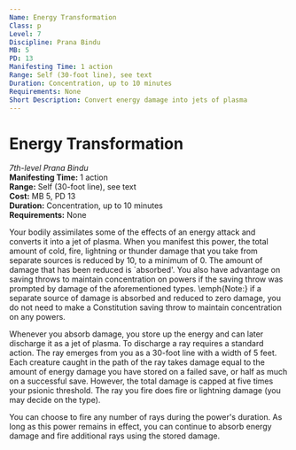 ```yaml
---
Name: Energy Transformation
Class: p
Level: 7
Discipline: Prana Bindu
MB: 5
PD: 13
Manifesting Time: 1 action
Range: Self (30-foot line), see text
Duration: Concentration, up to 10 minutes
Requirements: None
Short Description: Convert energy damage into jets of plasma
---
```

# Energy Transformation
*7th-level Prana Bindu*\
**Manifesting Time:** 1 action\
**Range:** Self (30-foot line), see text\
**Cost:** MB 5, PD 13\
**Duration:** Concentration, up to 10 minutes\
**Requirements:** None

Your bodily assimilates some of the effects
of an energy attack and converts it into a jet of plasma.
When you manifest this power, the total amount of cold, fire,
lightning or thunder damage that you take from separate sources
is reduced by 10, to a minimum of 0. The amount of damage
that has been reduced is `absorbed'. You also have advantage
on saving throws to maintain concentration on powers if the
saving throw was prompted by damage of the aforementioned
types. \emph{Note:} if a separate source of damage is absorbed
and reduced to zero damage,
you do not need to make a Constitution saving throw
to maintain concentration on any powers.

Whenever you absorb damage, you store up the energy and can
later discharge it as a jet of plasma. To discharge a ray
requires a standard action. The ray emerges from you as a
30-foot line with a width of 5 feet. Each creature caught
in the path of the ray takes damage equal to the amount of
energy damage you have stored on a failed save, or half as
much on a successful save. However, the total damage is capped
at five times your psionic threshold. The ray you fire
does fire or lightning damage (you may decide on the type).

You can choose to fire any number of rays during the power's
duration. As long as this power remains in effect, you can
continue to absorb energy damage and fire additional rays
using the stored damage.
